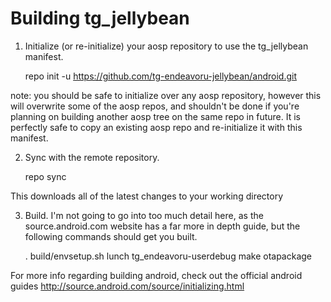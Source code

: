 Building tg_jellybean
======================

1) Initialize (or re-initialize) your aosp repository to use the 
tg_jellybean manifest.

    repo init -u https://github.com/tg-endeavoru-jellybean/android.git

note: you should be safe to initialize over any aosp repository, however this 
will overwrite some of the aosp repos, and shouldn't be done if you're
planning on building another aosp tree on the same repo in future. It is 
perfectly safe to copy an existing aosp repo and re-initialize it with this manifest.

2) Sync with the remote repository.

    repo sync

This downloads all of the latest changes to your working directory

3) Build. I'm not going to go into too much detail here, as the source.android.com
website has a far more in depth guide, but the following commands should get you
built.

    . build/envsetup.sh
    lunch tg_endeavoru-userdebug
    make otapackage

For more info regarding building android, check out the official android guides
http://source.android.com/source/initializing.html
